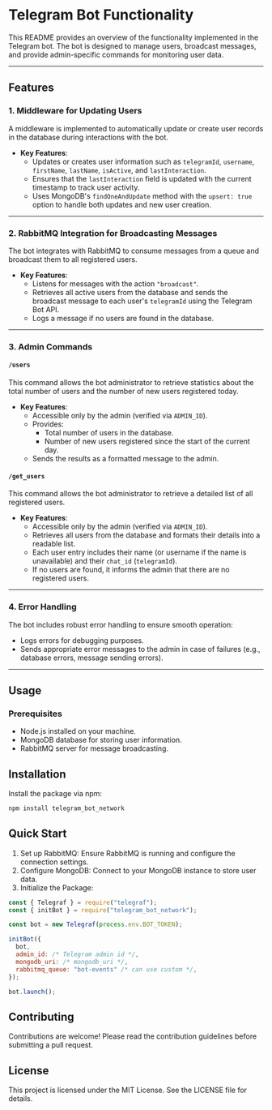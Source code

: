 # Telegram Bot Functionality

This README provides an overview of the functionality implemented in the Telegram bot. The bot is designed to manage users, broadcast messages, and provide admin-specific commands for monitoring user data.

---

## Features

### 1. Middleware for Updating Users

A middleware is implemented to automatically update or create user records in the database during interactions with the bot.

- **Key Features**:
  - Updates or creates user information such as `telegramId`, `username`, `firstName`, `lastName`, `isActive`, and `lastInteraction`.
  - Ensures that the `lastInteraction` field is updated with the current timestamp to track user activity.
  - Uses MongoDB's `findOneAndUpdate` method with the `upsert: true` option to handle both updates and new user creation.

---

### 2. RabbitMQ Integration for Broadcasting Messages

The bot integrates with RabbitMQ to consume messages from a queue and broadcast them to all registered users.

- **Key Features**:
  - Listens for messages with the action `"broadcast"`.
  - Retrieves all active users from the database and sends the broadcast message to each user's `telegramId` using the Telegram Bot API.
  - Logs a message if no users are found in the database.

---

### 3. Admin Commands

#### `/users`

This command allows the bot administrator to retrieve statistics about the total number of users and the number of new users registered today.

- **Key Features**:
  - Accessible only by the admin (verified via `ADMIN_ID`).
  - Provides:
    - Total number of users in the database.
    - Number of new users registered since the start of the current day.
  - Sends the results as a formatted message to the admin.

#### `/get_users`

This command allows the bot administrator to retrieve a detailed list of all registered users.

- **Key Features**:
  - Accessible only by the admin (verified via `ADMIN_ID`).
  - Retrieves all users from the database and formats their details into a readable list.
  - Each user entry includes their name (or username if the name is unavailable) and their `chat_id` (`telegramId`).
  - If no users are found, it informs the admin that there are no registered users.

---

### 4. Error Handling

The bot includes robust error handling to ensure smooth operation:

- Logs errors for debugging purposes.
- Sends appropriate error messages to the admin in case of failures (e.g., database errors, message sending errors).

---

## Usage

### Prerequisites

- Node.js installed on your machine.
- MongoDB database for storing user information.
- RabbitMQ server for message broadcasting.

## Installation

Install the package via npm:

```bash
npm install telegram_bot_network
```

## Quick Start

1. Set up RabbitMQ: Ensure RabbitMQ is running and configure the connection settings.
1. Configure MongoDB: Connect to your MongoDB instance to store user data.
1. Initialize the Package:

```js
const { Telegraf } = require("telegraf");
const { initBot } = require("telegram_bot_network");

const bot = new Telegraf(process.env.BOT_TOKEN);

initBot({
  bot,
  admin_id: /* Telegram admin id */,
  mongodb_uri: /* mongodb_uri */,
  rabbitmq_queue: "bot-events" /* can use custom */,
});

bot.launch();
```

## Contributing

Contributions are welcome! Please read the contribution guidelines before submitting a pull request.

## License

This project is licensed under the MIT License. See the LICENSE file for details.

